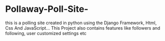 # Pollaway-Poll-Site-
this is a polling site created in python using the Django Framework, Html, Css And JavaScript...
This Project also contains features like followers and following, user customized settings etc
